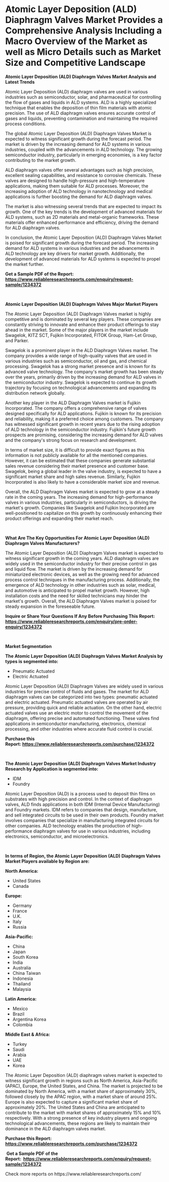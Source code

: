 <p><h1>Atomic Layer Deposition (ALD) Diaphragm Valves Market Provides a Comprehensive Analysis Including a Macro Overview of the Market as well as Micro Details such as Market Size and Competitive Landscape</h1></p><p><strong>Atomic Layer Deposition (ALD) Diaphragm Valves Market Analysis and Latest Trends</strong></p>
<p><p>Atomic Layer Deposition (ALD) diaphragm valves are used in various industries such as semiconductor, solar, and pharmaceutical for controlling the flow of gases and liquids in ALD systems. ALD is a highly specialized technique that enables the deposition of thin film materials with atomic precision. The use of ALD diaphragm valves ensures accurate control of gases and liquids, preventing contamination and maintaining the required process conditions.</p><p>The global Atomic Layer Deposition (ALD) Diaphragm Valves Market is expected to witness significant growth during the forecast period. The market is driven by the increasing demand for ALD systems in various industries, coupled with the advancements in ALD technology. The growing semiconductor industry, particularly in emerging economies, is a key factor contributing to the market growth.</p><p>ALD diaphragm valves offer several advantages such as high precision, excellent sealing capabilities, and resistance to corrosive chemicals. These valves are designed to handle high-pressure and high-temperature applications, making them suitable for ALD processes. Moreover, the increasing adoption of ALD technology in nanotechnology and medical applications is further boosting the demand for ALD diaphragm valves.</p><p>The market is also witnessing several trends that are expected to impact its growth. One of the key trends is the development of advanced materials for ALD systems, such as 2D materials and metal-organic frameworks. These materials offer enhanced performance and efficiency, driving the demand for ALD diaphragm valves.</p><p>In conclusion, the Atomic Layer Deposition (ALD) Diaphragm Valves Market is poised for significant growth during the forecast period. The increasing demand for ALD systems in various industries and the advancements in ALD technology are key drivers for market growth. Additionally, the development of advanced materials for ALD systems is expected to propel the market further.</p></p>
<p><strong>Get a Sample PDF of the Report:&nbsp; <a href="https://www.reliableresearchreports.com/enquiry/request-sample/1234372">https://www.reliableresearchreports.com/enquiry/request-sample/1234372</a></strong></p>
<p>&nbsp;</p>
<p><strong>Atomic Layer Deposition (ALD) Diaphragm Valves Major Market Players</strong></p>
<p><p>The Atomic Layer Deposition (ALD) Diaphragm Valves market is highly competitive and is dominated by several key players. These companies are constantly striving to innovate and enhance their product offerings to stay ahead in the market. Some of the major players in the market include Swagelok, KITZ SCT, Fujikin Incorporated, FITOK Group, Ham-Let Group, and Parker.</p><p>Swagelok is a prominent player in the ALD Diaphragm Valves market. The company provides a wide range of high-quality valves that are used in various industries such as semiconductor, oil and gas, and chemical processing. Swagelok has a strong market presence and is known for its advanced valve technology. The company's market growth has been steady over the years, primarily driven by the increasing demand for ALD valves in the semiconductor industry. Swagelok is expected to continue its growth trajectory by focusing on technological advancements and expanding its distribution network globally. </p><p>Another key player in the ALD Diaphragm Valves market is Fujikin Incorporated. The company offers a comprehensive range of valves designed specifically for ALD applications. Fujikin is known for its precision and reliability, making it a preferred choice among customers. The company has witnessed significant growth in recent years due to the rising adoption of ALD technology in the semiconductor industry. Fujikin's future growth prospects are promising, considering the increasing demand for ALD valves and the company's strong focus on research and development.</p><p>In terms of market size, it is difficult to provide exact figures as this information is not publicly available for all the mentioned companies. However, it can be estimated that these companies generate substantial sales revenue considering their market presence and customer base. Swagelok, being a global leader in the valve industry, is expected to have a significant market share and high sales revenue. Similarly, Fujikin Incorporated is also likely to have a considerable market size and revenue.</p><p>Overall, the ALD Diaphragm Valves market is expected to grow at a steady rate in the coming years. The increasing demand for high-performance valves in various industries, particularly in semiconductors, is driving the market's growth. Companies like Swagelok and Fujikin Incorporated are well-positioned to capitalize on this growth by continuously enhancing their product offerings and expanding their market reach.</p></p>
<p>&nbsp;</p>
<p><strong>What Are The Key Opportunities For Atomic Layer Deposition (ALD) Diaphragm Valves Manufacturers?</strong></p>
<p><p>The Atomic Layer Deposition (ALD) Diaphragm Valves market is expected to witness significant growth in the coming years. ALD diaphragm valves are widely used in the semiconductor industry for their precise control in gas and liquid flow. The market is driven by the increasing demand for miniaturized electronic devices, as well as the growing need for advanced process control techniques in the manufacturing process. Additionally, the emergence of ALD technology in other industries such as solar, medical, and automotive is anticipated to propel market growth. However, high installation costs and the need for skilled technicians may hinder the market's growth. Overall, the ALD Diaphragm Valves market is poised for steady expansion in the foreseeable future.</p></p>
<p><strong>Inquire or Share Your Questions If Any Before Purchasing This Report: <a href="https://www.reliableresearchreports.com/enquiry/pre-order-enquiry/1234372">https://www.reliableresearchreports.com/enquiry/pre-order-enquiry/1234372</a></strong></p>
<p>&nbsp;</p>
<p><strong>Market Segmentation</strong></p>
<p><strong>The Atomic Layer Deposition (ALD) Diaphragm Valves Market Analysis by types is segmented into:</strong></p>
<p><ul><li>Pneumatic Actuated</li><li>Electric Actuated</li></ul></p>
<p><p>Atomic Layer Deposition (ALD) Diaphragm Valves are widely used in various industries for precise control of fluids and gases. The market for ALD diaphragm valves can be categorized into two types: pneumatic actuated and electric actuated. Pneumatic actuated valves are operated by air pressure, providing quick and reliable actuation. On the other hand, electric actuated valves use an electric motor to control the movement of the diaphragm, offering precise and automated functioning. These valves find applications in semiconductor manufacturing, electronics, chemical processing, and other industries where accurate fluid control is crucial.</p></p>
<p><strong>Purchase this Report:&nbsp;<a href="https://www.reliableresearchreports.com/purchase/1234372">https://www.reliableresearchreports.com/purchase/1234372</a></strong></p>
<p>&nbsp;</p>
<p><strong>The Atomic Layer Deposition (ALD) Diaphragm Valves Market Industry Research by Application is segmented into:</strong></p>
<p><ul><li>IDM</li><li>Foundry</li></ul></p>
<p><p>Atomic Layer Deposition (ALD) is a process used to deposit thin films on substrates with high precision and control. In the context of diaphragm valves, ALD finds applications in both IDM (Internal Device Manufacturing) and Foundry markets. IDM refers to companies that design, manufacture, and sell integrated circuits to be used in their own products. Foundry market involves companies that specialize in manufacturing integrated circuits for other companies. ALD technology enables the production of high-performance diaphragm valves for use in various industries, including electronics, semiconductor, and microelectronics.</p></p>
<p>&nbsp;</p>
<p><strong>In terms of Region, the Atomic Layer Deposition (ALD) Diaphragm Valves Market Players available by Region are:</strong></p>
<p>
    <p> <strong> North America: </strong>
        <ul>
            <li>United States</li>
            <li>Canada</li>
        </ul>
        </p> 
    <p> <strong> Europe: </strong>
        <ul>
            <li>Germany</li>
            <li>France</li>
            <li>U.K.</li>
            <li>Italy</li>
            <li>Russia</li>
        </ul>
        </p> 
    <p> <strong> Asia-Pacific: </strong>
        <ul>
            <li>China</li>
            <li>Japan</li>
            <li>South Korea</li>
            <li>India</li>
            <li>Australia</li>
            <li>China Taiwan</li>
            <li>Indonesia</li>
            <li>Thailand</li>
            <li>Malaysia</li>
        </ul>
        </p> 
    <p> <strong> Latin America: </strong>
        <ul>
            <li>Mexico</li>
            <li>Brazil</li>
            <li>Argentina Korea</li>
            <li>Colombia</li>
        </ul>
        </p> 
    <p> <strong> Middle East & Africa: </strong>
        <ul>
            <li>Turkey</li>
            <li>Saudi</li>
            <li>Arabia</li>
            <li>UAE</li>
            <li>Korea</li>
        </ul>
    </p>
    </p>
<p><p>The Atomic Layer Deposition (ALD) diaphragm valves market is expected to witness significant growth in regions such as North America, Asia-Pacific (APAC), Europe, the United States, and China. The market is projected to be dominated by North America, with a market share of approximately 30%, followed closely by the APAC region, with a market share of around 25%. Europe is also expected to capture a significant market share of approximately 20%. The United States and China are anticipated to contribute to the market with market shares of approximately 15% and 10% respectively. With a strong presence of key industry players and ongoing technological advancements, these regions are likely to maintain their dominance in the ALD diaphragm valves market.</p></p>
<p><strong>Purchase this Report: <a href="https://www.reliableresearchreports.com/purchase/1234372">https://www.reliableresearchreports.com/purchase/1234372</a></strong></p>
<p>&nbsp;<strong>Get a Sample PDF of the Report:&nbsp;&nbsp;<a href="https://www.reliableresearchreports.com/enquiry/request-sample/1234372">https://www.reliableresearchreports.com/enquiry/request-sample/1234372</a></strong></p>
<p><strong></strong></p>
<p>Check more reports on https://www.reliableresearchreports.com/</p>